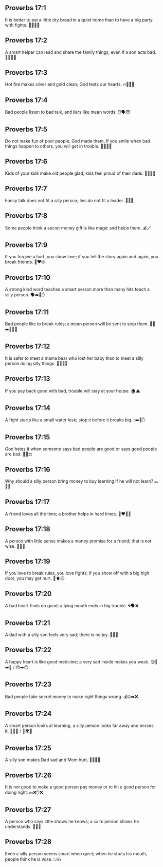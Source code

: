 ## Proverbs 17:1
It is better to eat a little dry bread in a quiet home than to have a big party with fights. 🍞🤫🚫👊
## Proverbs 17:2
A smart helper can lead and share the family things, even if a son acts bad. 🧑‍🍳🧠👑
## Proverbs 17:3
Hot fire makes silver and gold clean; God tests our hearts. 🔥🥇🥈🙏
## Proverbs 17:4
Bad people listen to bad talk, and liars like mean words. 👂🗣️😈
## Proverbs 17:5
Do not make fun of poor people; God made them. If you smile when bad things happen to others, you will get in trouble. 🙅‍♂️😢🙏
## Proverbs 17:6
Kids of your kids make old people glad; kids feel proud of their dads. 👵👴👶💖
## Proverbs 17:7
Fancy talk does not fit a silly person; lies do not fit a leader. 💬🚫👑
## Proverbs 17:8
Some people think a secret money gift is like magic and helps them. 💰🪄
## Proverbs 17:9
If you forgive a hurt, you show love; if you tell the story again and again, you break friends. 🤗❤️🤐
## Proverbs 17:10
A strong kind word teaches a smart person more than many hits teach a silly person. 🗣️➡️🧠✋
## Proverbs 17:11
Bad people like to break rules; a mean person will be sent to stop them. 🚫📏➡️🧍‍♂️😠
## Proverbs 17:12
It is safer to meet a mama bear who lost her baby than to meet a silly person doing silly things. 🐻‍❄️😡🚫
## Proverbs 17:13
If you pay back good with bad, trouble will stay at your house. 🏠⚠️
## Proverbs 17:14
A fight starts like a small water leak; stop it before it breaks big. 💧➡️🌊✋
## Proverbs 17:15
God hates it when someone says bad people are good or says good people are bad. 🙅‍♂️⚖️
## Proverbs 17:16
Why should a silly person bring money to buy learning if he will not learn? 💵📘🤷
## Proverbs 17:17
A friend loves all the time; a brother helps in hard times. 👭❤️👬🤝
## Proverbs 17:18
A person with little sense makes a money promise for a friend; that is not wise. 🤝💵😬
## Proverbs 17:19
If you love to break rules, you love fights; if you show off with a big high door, you may get hurt. 🚪⬆️😖
## Proverbs 17:20
A bad heart finds no good; a lying mouth ends in big trouble. 💔🗣️❌
## Proverbs 17:21
A dad with a silly son feels very sad; there is no joy. 👨‍👦😢
## Proverbs 17:22
A happy heart is like good medicine; a very sad inside makes you weak. 😊💊➡️💪 / 😞➡️😔
## Proverbs 17:23
Bad people take secret money to make right things wrong. 💰🤐➡️❌
## Proverbs 17:24
A smart person looks at learning; a silly person looks far away and misses it. 👀📘✅ / 👀🌍❌
## Proverbs 17:25
A silly son makes Dad sad and Mom hurt. 👨‍👩‍👦😢
## Proverbs 17:26
It is not good to make a good person pay money or to hit a good person for doing right. 💵❌✋❌
## Proverbs 17:27
A person who says little shows he knows; a calm person shows he understands. 🤫🧠🙂
## Proverbs 17:28
Even a silly person seems smart when quiet; when he shuts his mouth, people think he is wise. 🤐👍
